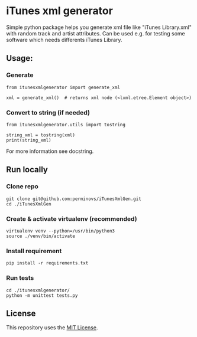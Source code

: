 # iTunes xml generator

Simple python package helps you generate xml file like "iTunes Library.xml" with random track and artist attributes.
Can be used e.g. for testing some software which needs differents iTunes Library.

## Usage:
### Generate
```
from itunesxmlgenerator import generate_xml

xml = generate_xml()  # returns xml node (<lxml.etree.Element object>)
```

### Convert to string (if needed)
```
from itunesxmlgenerator.utils import tostring

string_xml = tostring(xml)
print(string_xml)
```

For more information see docstring.

## Run locally
### Clone repo
```
git clone git@github.com:perminovs/iTunesXmlGen.git
cd ./iTunesXmlGen
```
### Create & activate virtualenv (recommended)
```
virtualenv venv --python=/usr/bin/python3
source ./venv/bin/activate
```
### Install requirement
```
pip install -r requirements.txt
```
### Run tests
```
cd ./itunesxmlgenerator/
python -m unittest tests.py
```

## License
This repository uses the [MIT License](/LICENSE).
